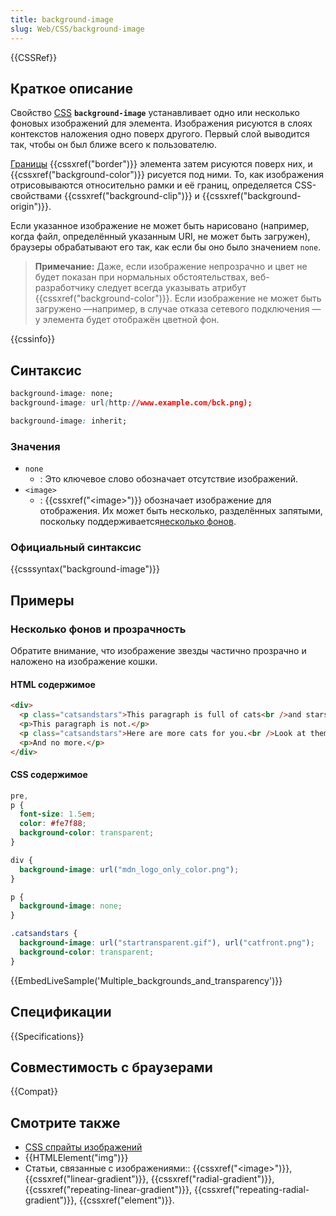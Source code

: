 ```yaml
---
title: background-image
slug: Web/CSS/background-image
---
```


{{CSSRef}}

## Краткое описание

Свойство [CSS](/ru/docs/CSS) **`background-image`** устанавливает одно или несколько фоновых изображений для элемента. Изображения рисуются в слоях контекстов наложения одно поверх другого. Первый слой выводится так, чтобы он был ближе всего к пользователю.

[Границы](/ru/CSS/border) {{cssxref("border")}} элемента затем рисуются поверх них, и {{cssxref("background-color")}} рисуется под ними. То, как изображения отрисовываются относительно рамки и её границ, определяется CSS-свойствами {{cssxref("background-clip")}} и {{cssxref("background-origin")}}.

Если указанное изображение не может быть нарисовано (например, когда файл, определённый указанным URI, не может быть загружен), браузеры обрабатывают его так, как если бы оно было значением `none`.

> **Примечание:** Даже, если изображение непрозрачно и цвет не будет показан при нормальных обстоятельствах, веб-разработчику следует всегда указывать атрибут {{cssxref("background-color")}}. Если изображение не может быть загружено —например, в случае отказа сетевого подключения — у элемента будет отображён цветной фон.

{{cssinfo}}

## Синтаксис

```css
background-image: none;
background-image: url(http://www.example.com/bck.png);

background-image: inherit;
```

### Значения

- `none`
  - : Это ключевое слово обозначает отсутствие изображений.
- `<image>`
  - : {{cssxref("&lt;image&gt;")}} обозначает изображение для отображения. Их может быть несколько, разделённых запятыми, поскольку поддерживается[несколько фонов](/ru/docs/CSS/Multiple_backgrounds).

### Официальный синтаксис

{{csssyntax("background-image")}}

## Примеры

### Несколько фонов и прозрачность

Обратите внимание, что изображение звезды частично прозрачно и наложено на изображение кошки.

#### HTML содержимое

```html
<div>
  <p class="catsandstars">This paragraph is full of cats<br />and stars.</p>
  <p>This paragraph is not.</p>
  <p class="catsandstars">Here are more cats for you.<br />Look at them!</p>
  <p>And no more.</p>
</div>
```

#### CSS содержимое

```css
pre,
p {
  font-size: 1.5em;
  color: #fe7f88;
  background-color: transparent;
}

div {
  background-image: url("mdn_logo_only_color.png");
}

p {
  background-image: none;
}

.catsandstars {
  background-image: url("startransparent.gif"), url("catfront.png");
  background-color: transparent;
}
```

{{EmbedLiveSample('Multiple_backgrounds_and_transparency')}}

## Спецификации

{{Specifications}}

## Совместимость с браузерами

{{Compat}}

## Смотрите также

- [CSS спрайты изображений](/ru/docs/Web/Guide/CSS/CSS_Image_Sprites)
- {{HTMLElement("img")}}
- Статьи, связанные с изображениями:: {{cssxref("&lt;image&gt;")}}, {{cssxref("linear-gradient")}}, {{cssxref("radial-gradient")}}, {{cssxref("repeating-linear-gradient")}}, {{cssxref("repeating-radial-gradient")}}, {{cssxref("element")}}.
